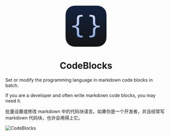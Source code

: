 <p align="center">
  <img src="https://raw.githubusercontent.com/tisfeng/ImageBed/main/uPic/CodeBlock.png" height="128">
  <h1 align="center">CodeBlocks</h1>
</p>


Set or modify the programming language in markdown code blocks in batch.

If you are a developer and often write markdown code blocks, you may need it.

批量设置或修改 markdown 中的代码块语言。如果你是一个开发者，并且经常写 markdown 代码块，也许会用得上它。

![CodeBlocks](https://raw.githubusercontent.com/tisfeng/ImageBed/main/uPic/CodeBlocks.gif)

